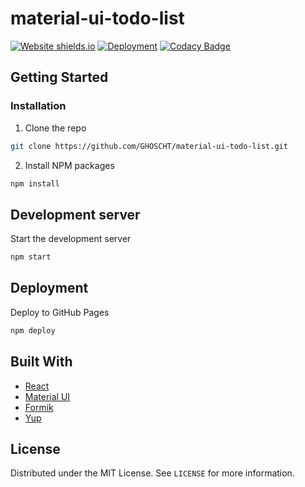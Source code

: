 # material-ui-todo-list

[![Website shields.io](https://img.shields.io/website-up-down-success-red/http/shields.io.svg)](https://ghoscht.github.io/material-ui-todo-list/)
[![Deployment](https://github.com/GHOSCHT/material-ui-todo-list/workflows/Deployment/badge.svg)](https://github.com/GHOSCHT/material-ui-todo-list/actions?query=workflow%3ADeployment)
[![Codacy Badge](https://app.codacy.com/project/badge/Grade/18427684106f4f85ba4578442951ce3f)](https://www.codacy.com/manual/GHOSCHT/material-ui-todo-list?utm_source=github.com&utm_medium=referral&utm_content=GHOSCHT/material-ui-todo-list&utm_campaign=Badge_Grade)

<!-- GETTING STARTED -->

## Getting Started

### Installation

1.  Clone the repo

```sh
git clone https://github.com/GHOSCHT/material-ui-todo-list.git
```

2.  Install NPM packages

```sh
npm install
```

## Development server

Start the development server

```sh
npm start
```

## Deployment

Deploy to GitHub Pages

```sh
npm deploy
```

## Built With

-   [React](https://reactjs.org/)
-   [Material UI](https://material-ui.com/)
-   [Formik](https://jaredpalmer.com/formik/)
-   [Yup](https://github.com/jquense/yup)

## License

Distributed under the MIT License. See `LICENSE` for more information.
